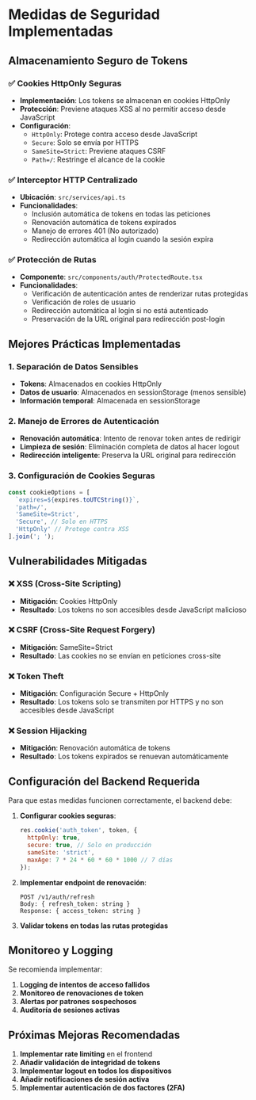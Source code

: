 # Medidas de Seguridad Implementadas

## Almacenamiento Seguro de Tokens

### ✅ Cookies HttpOnly Seguras
- **Implementación**: Los tokens se almacenan en cookies HttpOnly
- **Protección**: Previene ataques XSS al no permitir acceso desde JavaScript
- **Configuración**:
  - `HttpOnly`: Protege contra acceso desde JavaScript
  - `Secure`: Solo se envía por HTTPS
  - `SameSite=Strict`: Previene ataques CSRF
  - `Path=/`: Restringe el alcance de la cookie

### ✅ Interceptor HTTP Centralizado
- **Ubicación**: `src/services/api.ts`
- **Funcionalidades**:
  - Inclusión automática de tokens en todas las peticiones
  - Renovación automática de tokens expirados
  - Manejo de errores 401 (No autorizado)
  - Redirección automática al login cuando la sesión expira

### ✅ Protección de Rutas
- **Componente**: `src/components/auth/ProtectedRoute.tsx`
- **Funcionalidades**:
  - Verificación de autenticación antes de renderizar rutas protegidas
  - Verificación de roles de usuario
  - Redirección automática al login si no está autenticado
  - Preservación de la URL original para redirección post-login

## Mejores Prácticas Implementadas

### 1. Separación de Datos Sensibles
- **Tokens**: Almacenados en cookies HttpOnly
- **Datos de usuario**: Almacenados en sessionStorage (menos sensible)
- **Información temporal**: Almacenada en sessionStorage

### 2. Manejo de Errores de Autenticación
- **Renovación automática**: Intento de renovar token antes de redirigir
- **Limpieza de sesión**: Eliminación completa de datos al hacer logout
- **Redirección inteligente**: Preserva la URL original para redirección

### 3. Configuración de Cookies Seguras
```typescript
const cookieOptions = [
  `expires=${expires.toUTCString()}`,
  'path=/',
  'SameSite=Strict',
  'Secure', // Solo en HTTPS
  'HttpOnly' // Protege contra XSS
].join('; ');
```

## Vulnerabilidades Mitigadas

### ❌ XSS (Cross-Site Scripting)
- **Mitigación**: Cookies HttpOnly
- **Resultado**: Los tokens no son accesibles desde JavaScript malicioso

### ❌ CSRF (Cross-Site Request Forgery)
- **Mitigación**: SameSite=Strict
- **Resultado**: Las cookies no se envían en peticiones cross-site

### ❌ Token Theft
- **Mitigación**: Configuración Secure + HttpOnly
- **Resultado**: Los tokens solo se transmiten por HTTPS y no son accesibles desde JavaScript

### ❌ Session Hijacking
- **Mitigación**: Renovación automática de tokens
- **Resultado**: Los tokens expirados se renuevan automáticamente

## Configuración del Backend Requerida

Para que estas medidas funcionen correctamente, el backend debe:

1. **Configurar cookies seguras**:
   ```javascript
   res.cookie('auth_token', token, {
     httpOnly: true,
     secure: true, // Solo en producción
     sameSite: 'strict',
     maxAge: 7 * 24 * 60 * 60 * 1000 // 7 días
   });
   ```

2. **Implementar endpoint de renovación**:
   ```
   POST /v1/auth/refresh
   Body: { refresh_token: string }
   Response: { access_token: string }
   ```

3. **Validar tokens en todas las rutas protegidas**

## Monitoreo y Logging

Se recomienda implementar:

1. **Logging de intentos de acceso fallidos**
2. **Monitoreo de renovaciones de token**
3. **Alertas por patrones sospechosos**
4. **Auditoría de sesiones activas**

## Próximas Mejoras Recomendadas

1. **Implementar rate limiting** en el frontend
2. **Añadir validación de integridad de tokens**
3. **Implementar logout en todos los dispositivos**
4. **Añadir notificaciones de sesión activa**
5. **Implementar autenticación de dos factores (2FA)** 